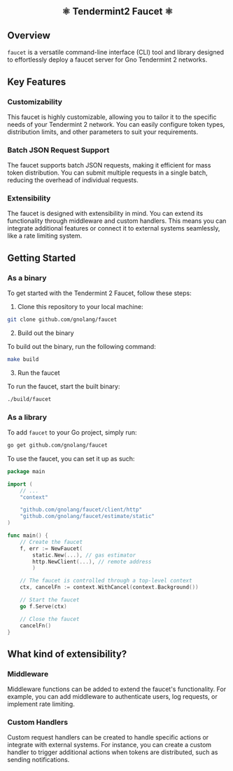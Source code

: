<h2 align="center">⚛️ Tendermint2 Faucet ⚛️</h2>

## Overview

`faucet` is a versatile command-line interface (CLI) tool and library designed to effortlessly deploy a faucet server
for Gno Tendermint 2 networks.

## Key Features

### Customizability

This faucet is highly customizable, allowing you to tailor it to the specific needs of your Tendermint 2 network. You
can easily configure token types, distribution limits, and other parameters to suit your requirements.

### Batch JSON Request Support

The faucet supports batch JSON requests, making it efficient for mass token distribution. You can submit multiple
requests in a single batch, reducing the overhead of individual requests.

### Extensibility

The faucet is designed with extensibility in mind. You can extend its functionality through middleware and custom
handlers. This means you can integrate additional features or connect it to external systems seamlessly, like a
rate limiting system.

## Getting Started

### As a binary

To get started with the Tendermint 2 Faucet, follow these steps:

1. Clone this repository to your local machine:

```bash
git clone github.com/gnolang/faucet
```

2. Build out the binary

To build out the binary, run the following command:

```bash
make build
```

3. Run the faucet

To run the faucet, start the built binary:
```bash
./build/faucet
```

### As a library

To add `faucet` to your Go project, simply run:

```bash
go get github.com/gnolang/faucet
```

To use the faucet, you can set it up as such:

```go
package main

import (
	// ...
	"context"

	"github.com/gnolang/faucet/client/http"
	"github.com/gnolang/faucet/estimate/static"
)

func main() {
	// Create the faucet
	f, err := NewFaucet(
		static.New(...), // gas estimator
		http.NewClient(...), // remote address 
        )

	// The faucet is controlled through a top-level context
	ctx, cancelFn := context.WithCancel(context.Background())

	// Start the faucet
	go f.Serve(ctx)

	// Close the faucet
	cancelFn()
}

```

## What kind of extensibility?

### Middleware

Middleware functions can be added to extend the faucet's functionality. For example, you can add middleware to
authenticate users, log requests, or implement rate limiting.

### Custom Handlers

Custom request handlers can be created to handle specific actions or integrate with external systems. For instance, you
can create a custom handler to trigger additional actions when tokens are distributed, such as sending notifications.